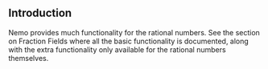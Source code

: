 


<a id='Introduction-1'></a>

## Introduction


Nemo provides much functionality for the rational numbers. See the section on Fraction Fields where all the basic functionality is documented, along with the extra functionality only available for the rational numbers themselves.

